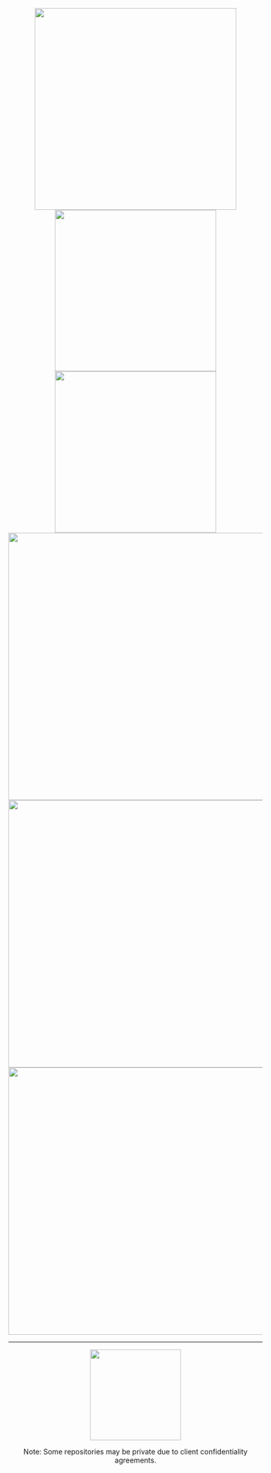 <p align="center">
  <img height="400em" src="https://calebwd.meternalized.online/svg/header?t=1744621886055"/>
  <img height="320em" src="https://calebwd.meternalized.online/svg/topleft?t=1744621886055"/> <img height="320em" src="https://calebwd.meternalized.online/spotify?t=1744621886055"/>
  <img height="530em" src="https://calebwd.meternalized.online/most-played?t=1744621886055"/> <img height="530em" src="https://calebwd.meternalized.online/github-changelog?username=CalebWD"/> <img height="530em" src="https://calebwd.meternalized.online/github?t=1744621886055"/>
</p>

---
<p align="center">
  <img height="180em" src="https://github-readme-stats.vercel.app/api?username=CalebWD&show_icons=true&bg_color=0D1117,0D1117,1A2B45&text_color=FFFFFF&title_color=FFFFFF&icon_color=58A6FF&hide_border=true&border_radius=10"/>
</p>
<p align="center">
Note: Some repositories may be private due to client confidentiality agreements.
</p>
